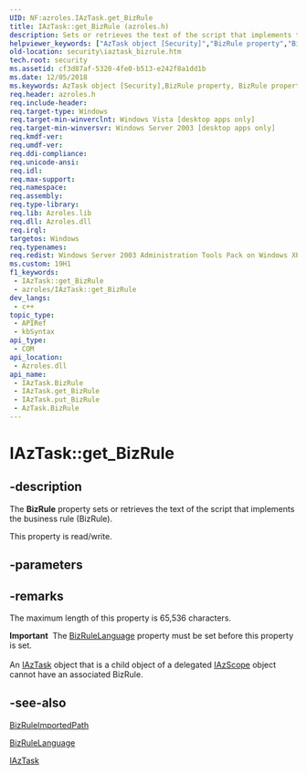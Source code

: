 ```yaml
---
UID: NF:azroles.IAzTask.get_BizRule
title: IAzTask::get_BizRule (azroles.h)
description: Sets or retrieves the text of the script that implements the business rule (BizRule).
helpviewer_keywords: ["AzTask object [Security]","BizRule property","BizRule property [Security]","BizRule property [Security]","AzTask object","BizRule property [Security]","IAzTask interface","IAzTask interface [Security]","BizRule property","IAzTask.BizRule","IAzTask.get_BizRule","IAzTask::BizRule","IAzTask::get_BizRule","IAzTask::put_BizRule","azroles/IAzTask::BizRule","azroles/IAzTask::get_BizRule","azroles/IAzTask::put_BizRule","get_BizRule","security.iaztask_bizrule"]
old-location: security\iaztask_bizrule.htm
tech.root: security
ms.assetid: cf3d87af-5320-4fe0-b513-e242f8a1dd1b
ms.date: 12/05/2018
ms.keywords: AzTask object [Security],BizRule property, BizRule property [Security], BizRule property [Security],AzTask object, BizRule property [Security],IAzTask interface, IAzTask interface [Security],BizRule property, IAzTask.BizRule, IAzTask.get_BizRule, IAzTask::BizRule, IAzTask::get_BizRule, IAzTask::put_BizRule, azroles/IAzTask::BizRule, azroles/IAzTask::get_BizRule, azroles/IAzTask::put_BizRule, get_BizRule, security.iaztask_bizrule
req.header: azroles.h
req.include-header: 
req.target-type: Windows
req.target-min-winverclnt: Windows Vista [desktop apps only]
req.target-min-winversvr: Windows Server 2003 [desktop apps only]
req.kmdf-ver: 
req.umdf-ver: 
req.ddi-compliance: 
req.unicode-ansi: 
req.idl: 
req.max-support: 
req.namespace: 
req.assembly: 
req.type-library: 
req.lib: Azroles.lib
req.dll: Azroles.dll
req.irql: 
targetos: Windows
req.typenames: 
req.redist: Windows Server 2003 Administration Tools Pack on Windows XP
ms.custom: 19H1
f1_keywords:
 - IAzTask::get_BizRule
 - azroles/IAzTask::get_BizRule
dev_langs:
 - c++
topic_type:
 - APIRef
 - kbSyntax
api_type:
 - COM
api_location:
 - Azroles.dll
api_name:
 - IAzTask.BizRule
 - IAzTask.get_BizRule
 - IAzTask.put_BizRule
 - AzTask.BizRule
---
```


# IAzTask::get_BizRule


## -description

The <b>BizRule</b> property sets or retrieves the text of the script that implements the business rule (BizRule).

This property is read/write.

## -parameters

## -remarks

The maximum length of this property is 65,536 characters.

<div class="alert"><b>Important</b>  The <a href="/windows/desktop/api/azroles/nf-azroles-iaztask-get_bizrulelanguage">BizRuleLanguage</a> property must be set before this property is set.</div>
<div> </div>
An <a href="/windows/desktop/api/azroles/nn-azroles-iaztask">IAzTask</a> object that is a child object of a delegated <a href="/windows/desktop/api/azroles/nn-azroles-iazscope">IAzScope</a> object cannot have an associated BizRule.

## -see-also

<a href="/windows/desktop/api/azroles/nf-azroles-iaztask-get_bizruleimportedpath">BizRuleImportedPath</a>



<a href="/windows/desktop/api/azroles/nf-azroles-iaztask-get_bizrulelanguage">BizRuleLanguage</a>



<a href="/windows/desktop/api/azroles/nn-azroles-iaztask">IAzTask</a>